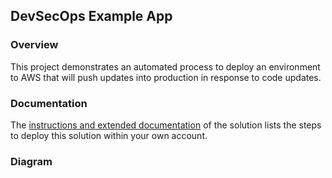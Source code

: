 ## DevSecOps Example App

### Overview

This project demonstrates an automated process to deploy an environment to AWS that will push updates into
production in response to code updates.

### Documentation

The [instructions and extended documentation](https://s3.us-east-2.amazonaws.com/raptor-devops-deployment-us-east-2/docs/index.html) 
of the solution lists the steps to deploy this solution within your own account.

### Diagram
